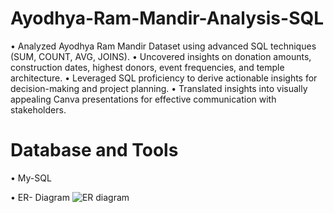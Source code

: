 # Ayodhya-Ram-Mandir-Analysis-SQL
•	Analyzed Ayodhya Ram Mandir Dataset using advanced SQL techniques (SUM, COUNT, AVG, JOINS).
•	Uncovered insights on donation amounts, construction dates, highest donors, event frequencies, and temple architecture.
•	 Leveraged SQL proficiency to derive actionable insights for decision-making and project planning.
•	Translated insights into visually appealing Canva presentations for effective communication with stakeholders.

# Database and Tools
• My-SQL

• ER- Diagram 
![ER diagram](https://github.com/Vaishnavidaule/Ayodhya-Ram-Mandir-Analysis-SQL/assets/114101523/6ba0121b-6424-4bb5-a4ec-ed841acd7932)



